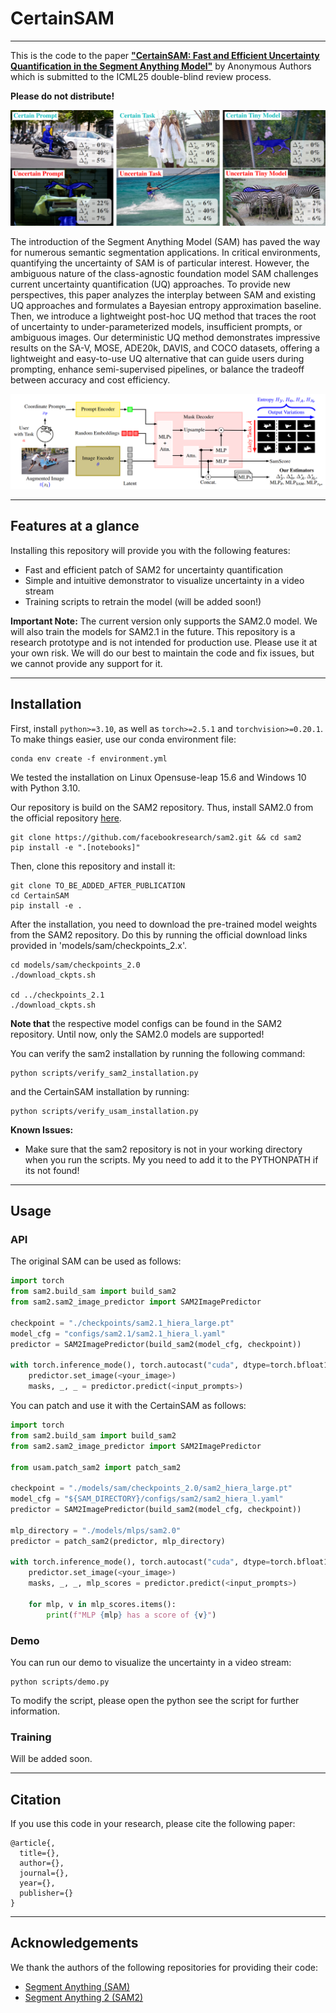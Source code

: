 # CertainSAM
---

This is the code to the paper 
[**"CertainSAM: Fast and Efficient Uncertainty Quantification in the Segment Anything Model"**](ARXIV_LINK_SOME_DAY) 
by Anonymous Authors
which is submitted to the ICML25 double-blind review process.


**Please do not distribute!**


<p align="center">
<img src="assets/teaser.png">
</p>

The introduction of the Segment Anything Model
(SAM) has paved the way for numerous semantic segmentation applications. 
In critical environments, quantifying the uncertainty of SAM
is of particular interest. However, the ambiguous nature of the class-agnostic 
foundation model SAM challenges current uncertainty quantification (UQ) approaches. 
To provide new perspectives, this paper analyzes the interplay between
SAM and existing UQ approaches and formulates a Bayesian entropy approximation baseline.
Then, we introduce a lightweight post-hoc UQ
method that traces the root of uncertainty to under-parameterized models, 
insufficient prompts, or ambiguous images. Our deterministic UQ method
demonstrates impressive results on the SA-V, MOSE, ADE20k, DAVIS, and COCO 
datasets, offering a lightweight and easy-to-use UQ alternative that can guide 
users during prompting, enhance semi-supervised pipelines, or balance the
tradeoff between accuracy and cost efficiency.


<p align="center">
<img src="assets/framework.png">
</p>


---

## Features at a glance

Installing this repository will provide you with the following features:
- Fast and efficient patch of SAM2 for uncertainty quantification
- Simple and intuitive demonstrator to visualize uncertainty in a video stream
- Training scripts to retrain the model (will be added soon!)

**Important Note:** 
The current version only supports the SAM2.0 model. 
We will also train the models for SAM2.1 in the future.
This repository is a research prototype and is not intended for production use. 
Please use it at your own risk. 
We will do our best to maintain the code and fix issues, 
but we cannot provide any support for it.

---

## Installation

First, install ````python>=3.10````, as well as ````torch>=2.5.1```` and ````torchvision>=0.20.1````.
To make things easier, use our conda environment file:
```shell
conda env create -f environment.yml
```
We tested the installation on Linux Opensuse-leap 15.6 and Windows 10 with Python 3.10.


Our repository is build on the SAM2 repository. Thus, install SAM2.0 from the 
official repository [here](https://github.com/facebookresearch/sam2).

````shell
git clone https://github.com/facebookresearch/sam2.git && cd sam2
pip install -e ".[notebooks]"
````

Then, clone this repository and install it:
```shell
git clone TO_BE_ADDED_AFTER_PUBLICATION
cd CertainSAM
pip install -e .
```

After the installation, you need to download the pre-trained model weights from the SAM2 repository.
Do this by running the official download links provided in 'models/sam/checkpoints_2.x'.

```shell
cd models/sam/checkpoints_2.0
./download_ckpts.sh

cd ../checkpoints_2.1
./download_ckpts.sh
```
**Note that** the respective model configs can be found in the SAM2 repository.
Until now, only the SAM2.0 models are supported!

You can verify the sam2 installation by running the following command:
```shell
python scripts/verify_sam2_installation.py
```
and the CertainSAM installation by running:
```shell
python scripts/verify_usam_installation.py
```

**Known Issues:**
- Make sure that the sam2 repository is not in your working directory when you run the scripts. My you need to add it to the PYTHONPATH if its not found!

---

## Usage

### API

The original SAM can be used as follows:
```python
import torch
from sam2.build_sam import build_sam2
from sam2.sam2_image_predictor import SAM2ImagePredictor

checkpoint = "./checkpoints/sam2.1_hiera_large.pt"
model_cfg = "configs/sam2.1/sam2.1_hiera_l.yaml"
predictor = SAM2ImagePredictor(build_sam2(model_cfg, checkpoint))

with torch.inference_mode(), torch.autocast("cuda", dtype=torch.bfloat16):
    predictor.set_image(<your_image>)
    masks, _, _ = predictor.predict(<input_prompts>)
```

You can patch and use it with the CertainSAM as follows:
```python
import torch
from sam2.build_sam import build_sam2
from sam2.sam2_image_predictor import SAM2ImagePredictor

from usam.patch_sam2 import patch_sam2

checkpoint = "./models/sam/checkpoints_2.0/sam2_hiera_large.pt"
model_cfg = "${SAM_DIRECTORY}/configs/sam2/sam2_hiera_l.yaml"
predictor = SAM2ImagePredictor(build_sam2(model_cfg, checkpoint))

mlp_directory = "./models/mlps/sam2.0"
predictor = patch_sam2(predictor, mlp_directory)

with torch.inference_mode(), torch.autocast("cuda", dtype=torch.bfloat16):
    predictor.set_image(<your_image>)
    masks, _, _, mlp_scores = predictor.predict(<input_prompts>)

    for mlp, v in mlp_scores.items():
        print(f"MLP {mlp} has a score of {v}") 
```

### Demo

You can run our demo to visualize the uncertainty in a video stream:
```shell
python scripts/demo.py
```
To modify the script, please open the python see the script for further information.

### Training

Will be added soon.

---

## Citation


If you use this code in your research, please cite the following paper:

```
@article{,
  title={},
  author={},
  journal={},
  year={},
  publisher={}
}
```

---

## Acknowledgements

We thank the authors of the following repositories for providing their code:

- [Segment Anything (SAM)](https://github.com/facebookresearch/segment-anything)
- [Segment Anything 2 (SAM2)](https://github.com/facebookresearch/sam2)
